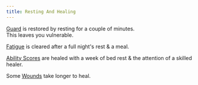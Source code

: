 ```yaml
---
title: Resting And Healing
---
```


[Guard](/rules/guard) is restored by resting for a couple of minutes.  
This leaves you vulnerable.

[Fatigue](/rules/fatigue) is cleared after a full night's rest & a meal.  

[Ability Scores](/rules/ability-scores) are healed with a week of bed rest
& the attention of a skilled healer.

Some [Wounds](/rules/fighting/wounds) take longer to heal.
